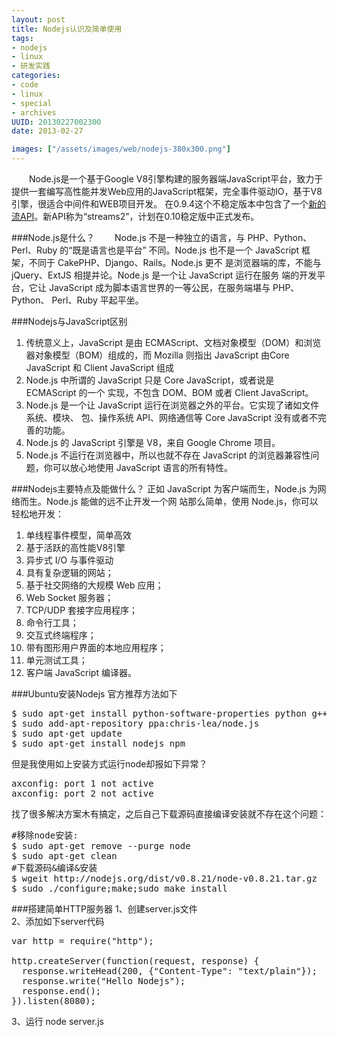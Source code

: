 ```yaml
---
layout: post
title: Nodejs认识及简单使用
tags: 
- nodejs
- linux
- 研发实践
categories:
- code
- linux 
- special
- archives
UUID: 20130227002300
date: 2013-02-27

images: ["/assets/images/web/nodejs-380x300.png"]
---
```


 　　Node.js是一个基于Google V8引擎构建的服务器端JavaScript平台，致力于提供一套编写高性能并发Web应用的JavaScript框架，完全事件驱动IO，基于V8引擎，很适合中间件和WEB项目开发。 在0.9.4这个不稳定版本中包含了一个<a href="http://blog.nodejs.org/2012/12/20/streams2/" target="新的流API">新的流API</a>。新API称为“streams2”，计划在0.10稳定版中正式发布。

###Node.js是什么？
 　　Node.js 不是一种独立的语言，与 PHP、Python、Perl、Ruby 的“既是语言也是平台”
不同。Node.js 也不是一个 JavaScript 框架，不同于 CakePHP、Django、Rails。Node.js 更不
是浏览器端的库，不能与 jQuery、ExtJS 相提并论。Node.js 是一个让 JavaScript 运行在服务
端的开发平台，它让 JavaScript 成为脚本语言世界的一等公民，在服务端堪与 PHP、Python、
Perl、Ruby 平起平坐。

###Nodejs与JavaScript区别
<ol>
<li>传统意义上，JavaScript 是由 ECMAScript、文档对象模型（DOM）和浏览器对象模型（BOM）组成的，而 Mozilla 则指出 JavaScript 由Core JavaScript 和 Client JavaScript 组成</li>
<li>Node.js 中所谓的 JavaScript 只是 Core JavaScript，或者说是 ECMAScript 的一个
实现，不包含 DOM、BOM 或者 Client JavaScript。</li>
<li>Node.js 是一个让 JavaScript 运行在浏览器之外的平台。它实现了诸如文件系统、模块、
包、操作系统 API、网络通信等 Core JavaScript 没有或者不完善的功能。</li>
<li>Node.js 的 JavaScript 引擎是 V8，来自 Google Chrome 项目。</li>
<li>Node.js 不运行在浏览器中，所以也就不存在 JavaScript 的浏览器兼容性问题，你可以放心地使用 JavaScript 语言的所有特性。</li>
</ol>

###Nodejs主要特点及能做什么？
正如 JavaScript 为客户端而生，Node.js 为网络而生。Node.js 能做的远不止开发一个网
站那么简单，使用 Node.js，你可以轻松地开发：
<ol>
<li>单线程事件模型，简单高效</li>
<li>基于活跃的高性能V8引擎 </li>
<li>异步式 I/O 与事件驱动</li>
<li>具有复杂逻辑的网站；</li>
<li>基于社交网络的大规模 Web 应用；</li>
<li>Web Socket 服务器；</li>
<li>TCP/UDP 套接字应用程序；</li>
<li>命令行工具；</li>
<li>交互式终端程序；</li>
<li>带有图形用户界面的本地应用程序；</li>
<li>单元测试工具；</li>
<li>客户端 JavaScript 编译器。</li>
</ol>

###Ubuntu安装Nodejs
官方推荐方法如下
<pre id="bash">
$ sudo apt-get install python-software-properties python g++ make
$ sudo add-apt-repository ppa:chris-lea/node.js
$ sudo apt-get update
$ sudo apt-get install nodejs npm
</pre>

但是我使用如上安装方式运行node却报如下异常？
<pre id="bash">
axconfig: port 1 not active
axconfig: port 2 not active
</pre>

找了很多解决方案木有搞定，之后自己下载源码直接编译安装就不存在这个问题：<br>
<pre id="bash">
#移除node安装:
$ sudo apt-get remove --purge node 
$ sudo apt-get clean 
#下载源码&编译&安装
$ wgeit http://nodejs.org/dist/v0.8.21/node-v0.8.21.tar.gz
$ sudo ./configure;make;sudo make install
</pre>

###搭建简单HTTP服务器
1、创建server.js文件<br>
2、添加如下server代码
<pre id="js">
var http = require("http");

http.createServer(function(request, response) {
  response.writeHead(200, {"Content-Type": "text/plain"});
  response.write("Hello Nodejs");
  response.end();
}).listen(8080);
</pre>
3、运行 node server.js
